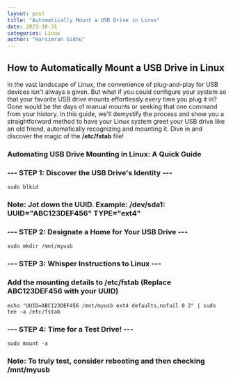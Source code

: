 ```yaml
---
layout: post
title: "Automatically Mount a USB Drive in Linux"
date: 2023-10-31
categories: Linux
author: "Harsimran Sidhu"
---
```


## How to Automatically Mount a USB Drive in Linux
In the vast landscape of Linux, the convenience of plug-and-play for USB devices isn't always a given. But what if you could configure your system so that your favorite USB drive mounts effortlessly every time you plug it in? Gone would be the days of manual mounts or seeking that one command from your history. In this guide, we'll demystify the process and show you a straightforward method to have your Linux system greet your USB drive like an old friend, automatically recognizing and mounting it. Dive in and discover the magic of the **/etc/fstab** file!


### Automating USB Drive Mounting in Linux: A Quick Guide


### --- STEP 1: Discover the USB Drive's Identity ---
```
sudo blkid
```
### Note: Jot down the UUID. Example: /dev/sda1: UUID="ABC123DEF456" TYPE="ext4"

### --- STEP 2: Designate a Home for Your USB Drive ---
```
sudo mkdir /mnt/myusb
```

### --- STEP 3: Whisper Instructions to Linux ---
### Add the mounting details to /etc/fstab (Replace ABC123DEF456 with your UUID)
```
echo "UUID=ABC123DEF456 /mnt/myusb ext4 defaults,nofail 0 2" | sudo tee -a /etc/fstab
```

### --- STEP 4: Time for a Test Drive! ---
```
sudo mount -a
```
### Note: To truly test, consider rebooting and then checking /mnt/myusb
